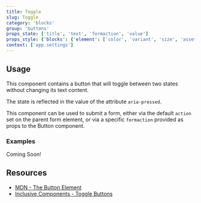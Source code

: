 ```yaml
---
title: Toggle
slug: Toggle
category: 'blocks'
group: 'buttons'
props_state: ['title', 'text', 'formaction', 'value']
props_style: {'blocks': {'element': ['color', 'variant', 'size', 'asset', 'shape']}}
context: ['app.settings']
---
```


## Usage

This component contains a button that will toggle between two states without changing its text content.

The state is reflected in the value of the attribute `aria-pressed`.

This component can be used to submit a form, either via the default `action` set on the parent form element, or via a specific `formaction` provided as props to the Button component.

### Examples

<p class="feedback:prose bg:default:000 variant:bare emoji:default">Coming Soon!</p>

## Resources

- [MDN - The Button Element](https://developer.mozilla.org/en-US/docs/Web/HTML/Element/button)
- [Inclusive Components - Toggle Buttons](https://inclusive-components.design/toggle-button/)
